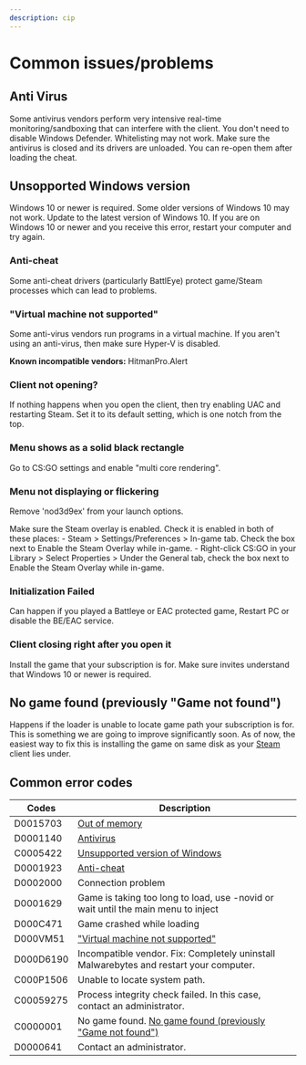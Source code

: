 ```yaml
---
description: cip
---
```


# Common issues/problems

## Anti Virus

Some antivirus vendors perform very intensive real-time monitoring/sandboxing that can interfere with the client. You don't need to disable Windows Defender. Whitelisting may not work. Make sure the antivirus is closed and its drivers are unloaded. You can re-open them after loading the cheat.

## Unsopported Windows version



Windows 10 or newer is required. Some older versions of Windows 10 may not work. Update to the latest version of Windows 10. If you are on Windows 10 or newer and you receive this error, restart your computer and try again.

### Anti-cheat

Some anti-cheat drivers (particularly BattlEye) protect game/Steam processes which can lead to problems.

### "Virtual machine not supported"

Some anti-virus vendors run programs in a virtual machine. If you aren't using an anti-virus, then make sure Hyper-V is disabled.

**Known incompatible vendors:** HitmanPro.Alert

### Client not opening?

If nothing happens when you open the client, then try enabling UAC and restarting Steam. Set it to its default setting, which is one notch from the top.

### Menu shows as a solid black rectangle

Go to CS:GO settings and enable "multi core rendering".

### Menu not displaying or flickering

Remove 'nod3d9ex' from your launch options.

Make sure the Steam overlay is enabled. Check it is enabled in both of these places: - Steam > Settings/Preferences > In-game tab. Check the box next to Enable the Steam Overlay while in-game. - Right-click CS:GO in your Library > Select Properties > Under the General tab, check the box next to Enable the Steam Overlay while in-game.

### Initialization Failed

Can happen if you played a Battleye or EAC protected game, Restart PC or disable the BE/EAC service.

### Client closing right after you open it

Install the game that your subscription is for. Make sure invites understand that Windows 10 or newer is required.

## No game found (previously "Game not found")

Happens if the loader is unable to locate game path your subscription is for. This is something we are going to improve significantly soon. As of now, the easiest way to fix this is installing the game on same disk as your [Steam](https://store.steampowered.com) client lies under.

## Common error codes

| Codes     | Description                                                                                              |
| --------- | -------------------------------------------------------------------------------------------------------- |
| D0015703  | [Out of memory](./#out-of-memory)                                                                        |
| D0001140  | [Antivirus](./#antivirus)                                                                                |
| C0005422  | [Unsupported version of Windows](./#unsupported-version-of-windows)                                      |
| D0001923  | [Anti-cheat](./#anti-cheat)                                                                              |
| D0002000  | Connection problem                                                                                       |
| D0001629  | Game is taking too long to load, use -novid or wait until the main menu to inject                        |
| D000C471  | Game crashed while loading                                                                               |
| D000VM51  | ["Virtual machine not supported"](./#virtual-machine-not-supported)                                      |
| D000D6190 | Incompatible vendor. Fix: Completely uninstall Malwarebytes and restart your computer.                   |
| C000P1506 | Unable to locate system path.                                                                            |
| C00059275 | Process integrity check failed. In this case, contact an administrator.                                  |
| C0000001  | No game found. [No game found (previously "Game not found")](./#no-game-found-previously-game-not-found) |
| D0000641  | Contact an administrator.                                                                                |
